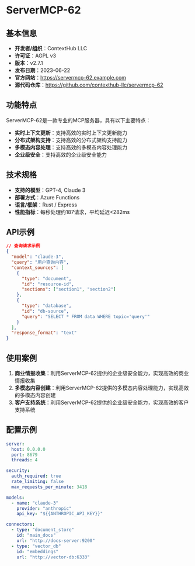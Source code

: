 # ServerMCP-62

## 基本信息

- **开发者/组织**：ContextHub LLC
- **许可证**：AGPL v3
- **版本**：v2.7.1
- **发布日期**：2023-06-22
- **官方网站**：https://servermcp-62.example.com
- **源代码仓库**：https://github.com/contexthub-llc/servermcp-62

## 功能特点

ServerMCP-62是一款专业的MCP服务器，具有以下主要特点：

- **实时上下文更新**：支持高效的实时上下文更新能力
- **分布式架构支持**：支持高效的分布式架构支持能力
- **多模态内容处理**：支持高效的多模态内容处理能力
- **企业级安全**：支持高效的企业级安全能力


## 技术规格

- **支持的模型**：GPT-4, Claude 3
- **部署方式**：Azure Functions
- **语言/框架**：Rust / Express
- **性能指标**：每秒处理约187请求，平均延迟<282ms

## API示例

```json
// 查询请求示例
{
  "model": "claude-3",
  "query": "用户查询内容",
  "context_sources": [
    {
      "type": "document",
      "id": "resource-id",
      "sections": ["section1", "section2"]
    },
    {
      "type": "database",
      "id": "db-source",
      "query": "SELECT * FROM data WHERE topic='query'"
    }
  ],
  "response_format": "text"
}
```

## 使用案例

1. **商业情报收集**：利用ServerMCP-62提供的企业级安全能力，实现高效的商业情报收集
2. **多模态内容创建**：利用ServerMCP-62提供的多模态内容处理能力，实现高效的多模态内容创建
3. **客户支持系统**：利用ServerMCP-62提供的企业级安全能力，实现高效的客户支持系统


## 配置示例

```yaml
server:
  host: 0.0.0.0
  port: 8679
  threads: 4

security:
  auth_required: true
  rate_limiting: false
  max_requests_per_minute: 3418

models:
  - name: "claude-3"
    provider: "anthropic"
    api_key: "${{ANTHROPIC_API_KEY}}"

connectors:
  - type: "document_store"
    id: "main_docs"
    url: "http://docs-server:9200"
  - type: "vector_db"
    id: "embeddings"
    url: "http://vector-db:6333"
```